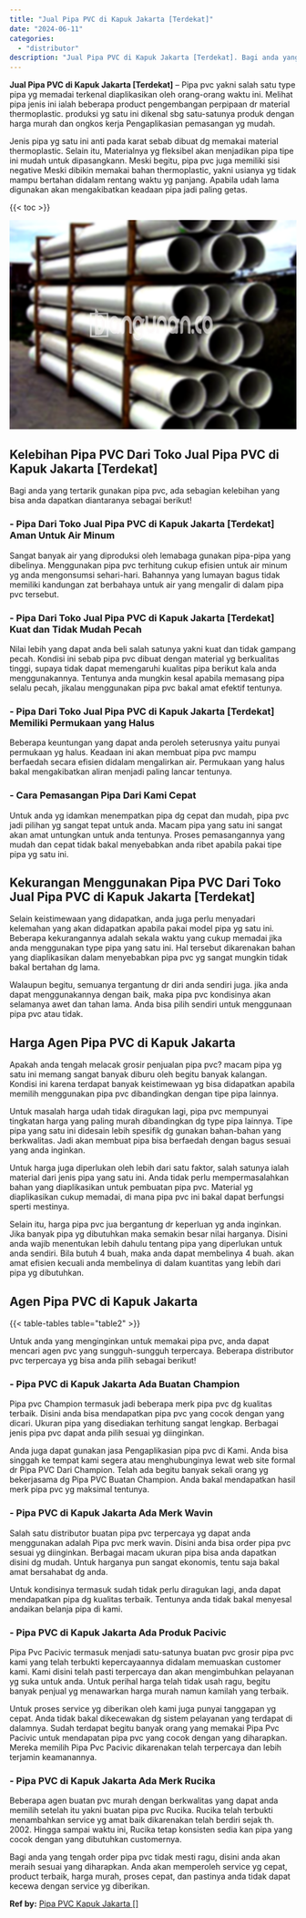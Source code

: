 ```yaml
---
title: "Jual Pipa PVC di Kapuk Jakarta [Terdekat]"
date: "2024-06-11"
categories: 
  - "distributor"
description: "Jual Pipa PVC di Kapuk Jakarta [Terdekat]. Bagi anda yang tengah order pipa pvc tidak mesti ragu, disini anda akan meraih sesuai yang diharapkan. Anda akan m..."
---
```


**Jual Pipa PVC di Kapuk Jakarta \[Terdekat\]** – Pipa pvc yakni salah satu type pipa yg memadai terkenal diaplikasikan oleh orang-orang waktu ini. Melihat pipa jenis ini ialah beberapa product pengembangan perpipaan dr material thermoplastic. produksi yg satu ini dikenal sbg satu-satunya produk dengan harga murah dan ongkos kerja Pengaplikasian pemasangan yg mudah.

Jenis pipa yg satu ini anti pada karat sebab dibuat dg memakai material thermoplastic. Selain itu, Materialnya yg fleksibel akan menjadikan pipa tipe ini mudah untuk dipasangkann. Meski begitu, pipa pvc juga memiliki sisi negative Meski dibikin memakai bahan thermoplastic, yakni usianya yg tidak mampu bertahan didalam rentang waktu yg panjang. Apabila udah lama digunakan akan mengakibatkan keadaan pipa jadi paling getas.

{{< toc >}}

![Jual Pipa PVC di Kapuk Jakarta [Terdekat]](/images/jaul-pipa-pvc-42.png)

## Kelebihan Pipa PVC Dari Toko Jual Pipa PVC di Kapuk Jakarta \[Terdekat\]

Bagi anda yang tertarik gunakan pipa pvc, ada sebagian kelebihan yang bisa anda dapatkan diantaranya sebagai berikut!

### \- Pipa Dari Toko Jual Pipa PVC di Kapuk Jakarta \[Terdekat\] Aman Untuk Air Minum

Sangat banyak air yang diproduksi oleh lemabaga gunakan pipa-pipa yang dibelinya. Menggunakan pipa pvc terhitung cukup efisien untuk air minum yg anda mengonsumsi sehari-hari. Bahannya yang lumayan bagus tidak memiliki kandungan zat berbahaya untuk air yang mengalir di dalam pipa pvc tersebut.

### \- Pipa Dari Toko Jual Pipa PVC di Kapuk Jakarta \[Terdekat\] Kuat dan Tidak Mudah Pecah

Nilai lebih yang dapat anda beli salah satunya yakni kuat dan tidak gampang pecah. Kondisi ini sebab pipa pvc dibuat dengan material yg berkualitas tinggi, supaya tidak dapat memengaruhi kualitas pipa berikut kala anda menggunakannya. Tentunya anda mungkin kesal apabila memasang pipa selalu pecah, jikalau menggunakan pipa pvc bakal amat efektif tentunya.

### \- Pipa Dari Toko Jual Pipa PVC di Kapuk Jakarta \[Terdekat\] Memiliki Permukaan yang Halus

Beberapa keuntungan yang dapat anda peroleh seterusnya yaitu punyai permukaan yg halus. Keadaan ini akan membuat pipa pvc mampu berfaedah secara efisien didalam mengalirkan air. Permukaan yang halus bakal mengakibatkan aliran menjadi paling lancar tentunya.

### \- Cara Pemasangan Pipa Dari Kami Cepat

Untuk anda yg idamkan menempatkan pipa dg cepat dan mudah, pipa pvc jadi pilihan yg sangat tepat untuk anda. Macam pipa yang satu ini sangat akan amat untungkan untuk anda tentunya. Proses pemasangannya yang mudah dan cepat tidak bakal menyebabkan anda ribet apabila pakai tipe pipa yg satu ini.

## Kekurangan Menggunakan Pipa PVC Dari Toko Jual Pipa PVC di Kapuk Jakarta \[Terdekat\]

Selain keistimewaan yang didapatkan, anda juga perlu menyadari kelemahan yang akan didapatkan apabila pakai model pipa yg satu ini. Beberapa kekurangannya adalah sekala waktu yang cukup memadai jika anda menggunakan type pipa yang satu ini. Hal tersebut dikarenakan bahan yang diaplikasikan dalam menyebabkan pipa pvc yg sangat mungkin tidak bakal bertahan dg lama.

Walaupun begitu, semuanya tergantung dr diri anda sendiri juga. jika anda dapat menggunakannya dengan baik, maka pipa pvc kondisinya akan selamanya awet dan tahan lama. Anda bisa pilih sendiri untuk menggunaan pipa pvc atau tidak.

## Harga Agen Pipa PVC di Kapuk Jakarta

Apakah anda tengah melacak grosir penjualan pipa pvc? macam pipa yg satu ini memang sangat banyak diburu oleh begitu banyak kalangan. Kondisi ini karena terdapat banyak keistimewaan yg bisa didapatkan apabila memilih menggunakan pipa pvc dibandingkan dengan tipe pipa lainnya.

Untuk masalah harga udah tidak diragukan lagi, pipa pvc mempunyai tingkatan harga yang paling murah dibandingkan dg type pipa lainnya. Tipe pipa yang satu ini didesain lebih spesifik dg gunakan bahan-bahan yang berkwalitas. Jadi akan membuat pipa bisa berfaedah dengan bagus sesuai yang anda inginkan.

Untuk harga juga diperlukan oleh lebih dari satu faktor, salah satunya ialah material dari jenis pipa yang satu ini. Anda tidak perlu mempermasalahkan bahan yang diaplikasikan untuk pembuatan pipa pvc. Material yg diaplikasikan cukup memadai, di mana pipa pvc ini bakal dapat berfungsi sperti mestinya.

Selain itu, harga pipa pvc jua bergantung dr keperluan yg anda inginkan. Jika banyak pipa yg dibutuhkan maka semakin besar nilai harganya. Disini anda wajib menentukan lebih dahulu tentang pipa yang diperlukan untuk anda sendiri. Bila butuh 4 buah, maka anda dapat membelinya 4 buah. akan amat efisien kecuali anda membelinya di dalam kuantitas yang lebih dari pipa yg dibutuhkan.

## Agen Pipa PVC di Kapuk Jakarta

{{< table-tables table="table2" >}}

Untuk anda yang menginginkan untuk memakai pipa pvc, anda dapat mencari agen pvc yang sungguh-sungguh terpercaya. Beberapa distributor pvc terpercaya yg bisa anda pilih sebagai berikut!

### \- Pipa PVC di Kapuk Jakarta Ada Buatan Champion

Pipa pvc Champion termasuk jadi beberapa merk pipa pvc dg kualitas terbaik. Disini anda bisa mendapatkan pipa pvc yang cocok dengan yang dicari. Ukuran pipa yang disediakan terhitung sangat lengkap. Berbagai jenis pipa pvc dapat anda pilih sesuai yg diinginkan.

Anda juga dapat gunakan jasa Pengaplikasian pipa pvc di Kami. Anda bisa singgah ke tempat kami segera atau menghubunginya lewat web site formal dr Pipa PVC Dari Champion. Telah ada begitu banyak sekali orang yg bekerjasama dg Pipa PVC Buatan Champion. Anda bakal mendapatkan hasil merk pipa pvc yg maksimal tentunya.

### \- Pipa PVC di Kapuk Jakarta Ada Merk Wavin

Salah satu distributor buatan pipa pvc terpercaya yg dapat anda menggunakan adalah Pipa pvc merk wavin. Disini anda bisa order pipa pvc sesuai yg diinginkan. Berbagai macam ukuran pipa bisa anda dapatkan disini dg mudah. Untuk harganya pun sangat ekonomis, tentu saja bakal amat bersahabat dg anda.

Untuk kondisinya termasuk sudah tidak perlu diragukan lagi, anda dapat mendapatkan pipa dg kualitas terbaik. Tentunya anda tidak bakal menyesal andaikan belanja pipa di kami.

### \- Pipa PVC di Kapuk Jakarta Ada Produk Pacivic

Pipa Pvc Pacivic termasuk menjadi satu-satunya buatan pvc grosir pipa pvc kami yang telah terbukti kepercayaannya didalam memuaskan customer kami. Kami disini telah pasti terpercaya dan akan mengimbuhkan pelayanan yg suka untuk anda. Untuk perihal harga telah tidak usah ragu, begitu banyak penjual yg menawarkan harga murah namun kamilah yang terbaik.

Untuk proses service yg diberikan oleh kami juga punyai tanggapan yg cepat. Anda tidak bakal dikecewakan dg sistem pelayanan yang terdapat di dalamnya. Sudah terdapat begitu banyak orang yang memakai Pipa Pvc Pacivic untuk mendapatan pipa pvc yang cocok dengan yang diharapkan. Mereka memilih Pipa Pvc Pacivic dikarenakan telah terpercaya dan lebih terjamin keamanannya.

### \- Pipa PVC di Kapuk Jakarta Ada Merk Rucika

Beberapa agen buatan pvc murah dengan berkwalitas yang dapat anda memilih setelah itu yakni buatan pipa pvc Rucika. Rucika telah terbukti menambahkan service yg amat baik dikarenakan telah berdiri sejak th. 2002. Hingga sampai waktu ini, Rucika tetap konsisten sedia kan pipa yang cocok dengan yang dibutuhkan customernya.

Bagi anda yang tengah order pipa pvc tidak mesti ragu, disini anda akan meraih sesuai yang diharapkan. Anda akan memperoleh service yg cepat, product terbaik, harga murah, proses cepat, dan pastinya anda tidak dapat kecewa dengan service yg diberikan.

**Ref by:** [Pipa PVC Kapuk Jakarta []](https://id.wikipedia.org/wiki/Pipa)
